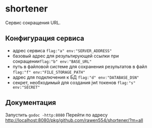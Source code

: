 # shortener

Сервис сокращения URL.

## Конфигурация сервиса

- адрес сервиса `flag:"a" env:"SERVER_ADDRESS"`
- базовый адрес для результирующей ссылки при сокращении`flag:"b" env:"BASE_URL"`
- путь в файловой системе для сохранения результатов в файл `flag:"f" env:"FILE_STORAGE_PATH"`
- адрес для подключения к БД `flag:"d" env:"DATABASE_DSN"`
- секрет, необходимый для создания jwt токенов `flag:"s" env:"SECRET"`

## Документация

Запустить `godoc -http:8080`
Перейти по адресу [http://localhost:8080/pkg/github.com/rawen554/shortener/?m=all](http://localhost:8080/pkg/github.com/rawen554/shortener/?m=all)
